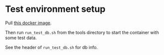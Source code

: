 # Test environment setup

Pull [this docker image](https://hub.docker.com/_/mariadb/).

Then run ``run_test_db.sh`` from the tools directory to start the container with some test data.

See the header of ``run_test_db.sh`` for db info.
